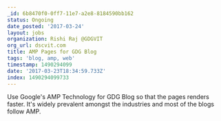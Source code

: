 ```yaml
---
_id: 6b8470f0-0ff7-11e7-a2e8-8184590bb162
status: Ongoing
date_posted: '2017-03-24'
layout: jobs
organization: Rishi Raj @GDGVIT
org_url: dscvit.com
title: AMP Pages for GDG Blog
tags: 'blog, amp, web'
timestamp: 1490294099
date: '2017-03-23T18:34:59.733Z'
index: 1490294099733
---
```

Use Google's AMP Technology for GDG Blog so that the pages renders faster. It's widely prevalent amongst the industries and most of the blogs follow AMP.
